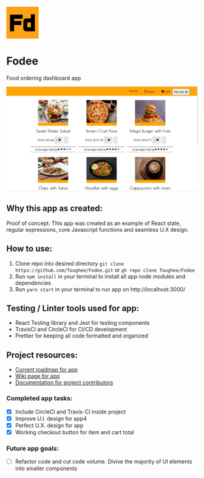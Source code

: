 ![App logo](./public/img/fodee_logo.png)

# Fodee

Food ordering dashboard app

![Splash page](./public/img/fodee_splashpage.png)

## Why this app as created:

Proof of concept: This app was created as an example of React state, regular expressions, core Javascript functions and seamless U.X design.

## How to use:

1. Clone repo into desired directory `git clone https://github.com/Toughee/Fodee.git` or `gh repo clone Toughee/Fodee`
2. Run `npm install` in your terminal to install all app node modules and dependencies
3. Run `yarn start` in your terminal to run app on http://localhost:3000/

## Testing / Linter tools used for app:

-   React Testing library and Jest for testing components
-   TravisCI and CircleCI for CI/CD development
-   Prettier for keeping all code formatted and organized

## Project resources:

-   [Current roadmap for app](https://github.com/Toughee/Fodee/projects/1)
-   [Wiki page for app](https://github.com/Toughee/Fodee/wiki)
-   [Documentation for project contributors](https://github.com/Toughee/Fodee/tree/main/docs)

### Completed app tasks:

-   [x] Include CircleCI and Travis-CI inside project
-   [x] Improve U.I. design for app4
-   [x] Perfect U.X. design for app
-   [x] Working checkout button for item and cart total

### Future app goals:

-   [ ] Refactor code and cut code volume. Divive the majority of UI elements into smaller components
